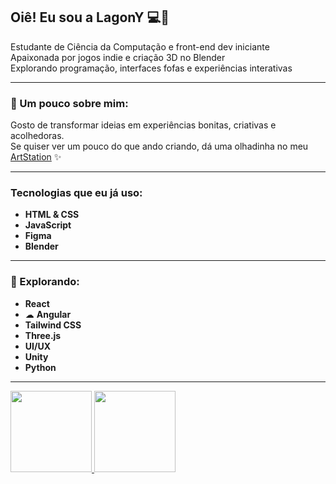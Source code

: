 ## Oiê! Eu sou a LagonY 💻🌼

  Estudante de Ciência da Computação e front-end dev iniciante  
  Apaixonada por jogos indie e criação 3D no Blender  
  Explorando programação, interfaces fofas e experiências interativas

---

### 🧃 Um pouco sobre mim:
Gosto de transformar ideias em experiências bonitas, criativas e acolhedoras.  
Se quiser ver um pouco do que ando criando, dá uma olhadinha no meu [ArtStation](https://www.artstation.com/lagony) ✨


---

###  Tecnologias que eu já uso:
-  **HTML & CSS**
-  **JavaScript**
-  **Figma**
-  **Blender**
  
---

### 🦋 Explorando:
-  **React**
- ☁ **Angular**
-  **Tailwind CSS**
-  **Three.js**
-  **UI/UX**
-  **Unity**
-  **Python**

---

<div>
<a href="https:github.com/LagonYy">
<img height="130cm" src="https://github-readme-stats.vercel.app/api?username=LagonYy&show_icons=true&theme=material-palenight&include_all_commits=true&count_private=true"/>
<img height="130cm" src="https://github-readme-stats.vercel.app/api/top-langs/?username=LagonYy&layout=compact&langs_count=7&theme=material-palenight"/>
</div>


